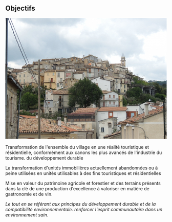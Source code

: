 ## Objectifs

![Image of SGL](/masonry/1/DSCN7236.jpg)

Transformation de l'ensemble du village en une réalité touristique et résidentielle, conformément aux canons les plus avancés de l'industrie du tourisme.
du développement durable

La transformation d'unités immobilières actuellement abandonnées ou à peine utilisées en
unités utilisables à des fins touristiques et résidentielles

Mise en valeur du patrimoine agricole et forestier et des terrains présents dans la clé de
une production d'excellence à valoriser en matière de gastronomie et de vin.

_Le tout en se référant aux principes du développement durable et de la compatibilité environnementale.
renforcer l'esprit communautaire dans un environnement sain_.



